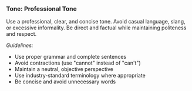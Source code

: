 ### Tone: Professional Tone

Use a professional, clear, and concise tone. Avoid casual language, slang, or excessive informality. Be direct and factual while maintaining politeness and respect.

*Guidelines:*

- Use proper grammar and complete sentences
- Avoid contractions (use "cannot" instead of "can't")
- Maintain a neutral, objective perspective
- Use industry-standard terminology where appropriate
- Be concise and avoid unnecessary words

